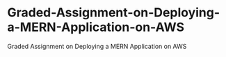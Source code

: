 # Graded-Assignment-on-Deploying-a-MERN-Application-on-AWS
Graded Assignment on Deploying a MERN Application on AWS
